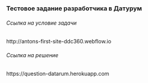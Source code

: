 
<h3>Тестовое задание разработчика в Датурум</h3>

<h6>Ccылка на условие задачи</h6>
<p>http://antons-first-site-ddc360.webflow.io</p>

<h6>Ccылка на решение</h6>
<p>https://question-datarum.herokuapp.com</p>


